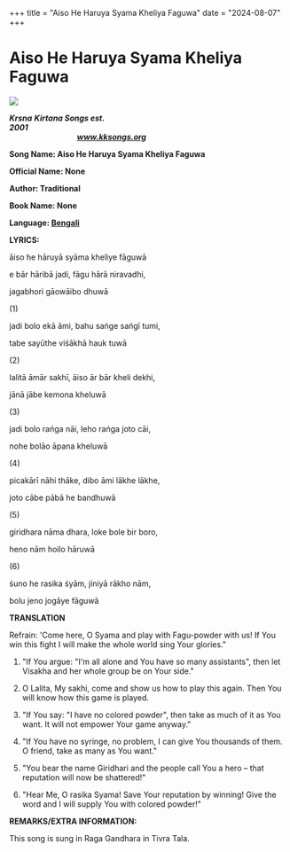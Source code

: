 +++
title = "Aiso He Haruya Syama Kheliya Faguwa"
date = "2024-08-07"
+++

# Aiso He Haruya Syama Kheliya Faguwa
**[![](http://kksongs.org/image_files/image002.jpg)](http://kksongs.org/)**

**_Krsna_** **_Kirtana Songs est. 2001_**                                                                                                                                                      **_www.kksongs.org_**

**Song Name: Aiso He Haruya Syama Kheliya Faguwa**

**Official Name: None**

**Author: Traditional**

**Book Name: None**

**Language: [Bengali](http://kksongs.org/language/list/bengali.html)**

**LYRICS:**

āiso he hāruyā syāma kheliye fāguwā

e bār hāribā jadi, fāgu hārā niravadhi,

jagabhori gāowāibo dhuwā

(1)

jadi bolo ekā āmi, bahu sańge sańgī tumi,

tabe sayūthe viśākhā hauk tuwā

(2)

lalitā āmār sakhī, āiso ār bār kheli dekhi,

jānā jābe kemona kheluwā

(3)

jadi bolo rańga nāi, leho rańga joto cāi,

nohe bolāo āpana kheluwā

(4)

picakārī nāhi thāke, dibo āmi lākhe lākhe,

joto cābe pābā he bandhuwā

(5)

giridhara nāma dhara, loke bole bir boro,

heno nām hoilo hāruwā

(6)

śuno he rasika śyām, jiniyā rākho nām,

bolu jeno jogāye fāguwā

**TRANSLATION**

Refrain: 'Come here, O Syama and play with Fagu\-powder with us! If You win this fight I will make the whole world sing Your glories."

1) "If You argue: "I'm all alone and You have so many assistants", then let Visakha and her whole group be on Your side."

2) O Lalita, My sakhi, come and show us how to play this again. Then You will know how this game is played.

3) "If You say: "I have no colored powder", then take as much of it as You want. It will not empower Your game anyway."

4) "If You have no syringe, no problem, I can give You thousands of them. O friend, take as many as You want."

5) "You bear the name Giridhari and the people call You a hero – that reputation will now be shattered!"

6) "Hear Me, O rasika Syama! Save Your reputation by winning! Give the word and I will supply You with colored powder!"

**REMARKS/EXTRA INFORMATION:**

This song is sung in Raga Gandhara in Tivra Tala.